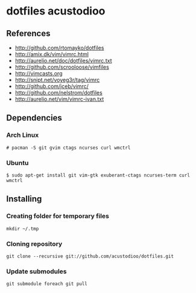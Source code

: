 # dotfiles acustodioo

## References

* http://github.com/rtomayko/dotfiles
* http://amix.dk/vim/vimrc.html
* http://aurelio.net/doc/dotfiles/vimrc.txt
* http://github.com/scrooloose/vimfiles
* http://vimcasts.org
* http://snipt.net/voyeg3r/tag/vimrc
* http://github.com/jceb/vimrc/
* http://github.com/nelstrom/dotfiles
* http://aurelio.net/vim/vimrc-ivan.txt

## Dependencies

### Arch Linux

	# pacman -S git gvim ctags ncurses curl wmctrl

### Ubuntu

	$ sudo apt-get install git vim-gtk exuberant-ctags ncurses-term curl wmctrl

## Installing

### Creating folder for temporary files

	mkdir ~/.tmp

### Cloning repository

	git clone --recursive git://github.com/acustodioo/dotfiles.git

### Update submodules

	git submodule foreach git pull

<!-- vim:noet -->
